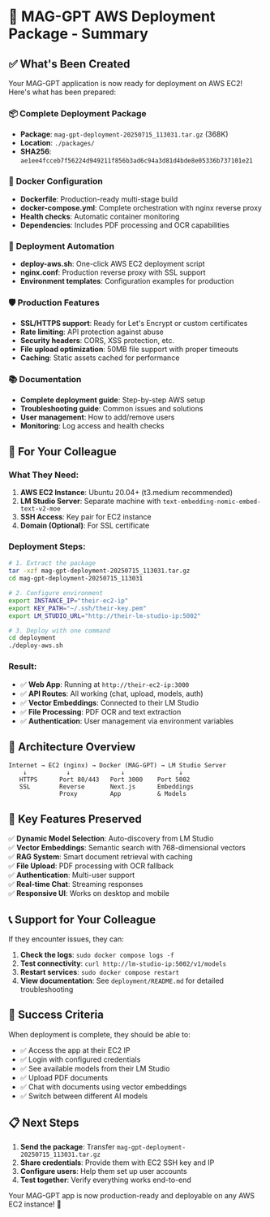 # 🚀 MAG-GPT AWS Deployment Package - Summary

## ✅ What's Been Created

Your MAG-GPT application is now ready for deployment on AWS EC2! Here's what has been prepared:

### 📦 **Complete Deployment Package**
- **Package**: `mag-gpt-deployment-20250715_113031.tar.gz` (368K)
- **Location**: `./packages/`
- **SHA256**: `ae1ee4fcceb7f56224d949211f856b3ad6c94a3d81d4bde8e05336b737101e21`

### 🐳 **Docker Configuration**
- **Dockerfile**: Production-ready multi-stage build
- **docker-compose.yml**: Complete orchestration with nginx reverse proxy
- **Health checks**: Automatic container monitoring
- **Dependencies**: Includes PDF processing and OCR capabilities

### 🔧 **Deployment Automation**
- **deploy-aws.sh**: One-click AWS EC2 deployment script
- **nginx.conf**: Production reverse proxy with SSL support
- **Environment templates**: Configuration examples for production

### 🛡️ **Production Features**
- **SSL/HTTPS support**: Ready for Let's Encrypt or custom certificates  
- **Rate limiting**: API protection against abuse
- **Security headers**: CORS, XSS protection, etc.
- **File upload optimization**: 50MB file support with proper timeouts
- **Caching**: Static assets cached for performance

### 📚 **Documentation**
- **Complete deployment guide**: Step-by-step AWS setup
- **Troubleshooting guide**: Common issues and solutions
- **User management**: How to add/remove users
- **Monitoring**: Log access and health checks

## 🎯 **For Your Colleague**

### **What They Need:**
1. **AWS EC2 Instance**: Ubuntu 20.04+ (t3.medium recommended)
2. **LM Studio Server**: Separate machine with `text-embedding-nomic-embed-text-v2-moe`
3. **SSH Access**: Key pair for EC2 instance
4. **Domain (Optional)**: For SSL certificate

### **Deployment Steps:**
```bash
# 1. Extract the package
tar -xzf mag-gpt-deployment-20250715_113031.tar.gz
cd mag-gpt-deployment-20250715_113031

# 2. Configure environment
export INSTANCE_IP="their-ec2-ip"
export KEY_PATH="~/.ssh/their-key.pem"
export LM_STUDIO_URL="http://their-lm-studio-ip:5002"

# 3. Deploy with one command
cd deployment
./deploy-aws.sh
```

### **Result:**
- ✅ **Web App**: Running at `http://their-ec2-ip:3000`
- ✅ **API Routes**: All working (chat, upload, models, auth)
- ✅ **Vector Embeddings**: Connected to their LM Studio
- ✅ **File Processing**: PDF OCR and text extraction
- ✅ **Authentication**: User management via environment variables

## 🔗 **Architecture Overview**

```
Internet → EC2 (nginx) → Docker (MAG-GPT) → LM Studio Server
    ↓           ↓              ↓               ↓
   HTTPS      Port 80/443   Port 3000    Port 5002
   SSL        Reverse       Next.js      Embeddings
              Proxy         App          & Models
```

## 🎨 **Key Features Preserved**

✅ **Dynamic Model Selection**: Auto-discovery from LM Studio  
✅ **Vector Embeddings**: Semantic search with 768-dimensional vectors  
✅ **RAG System**: Smart document retrieval with caching  
✅ **File Upload**: PDF processing with OCR fallback  
✅ **Authentication**: Multi-user support  
✅ **Real-time Chat**: Streaming responses  
✅ **Responsive UI**: Works on desktop and mobile  

## 📞 **Support for Your Colleague**

If they encounter issues, they can:
1. **Check the logs**: `sudo docker compose logs -f`
2. **Test connectivity**: `curl http://lm-studio-ip:5002/v1/models`
3. **Restart services**: `sudo docker compose restart`
4. **View documentation**: See `deployment/README.md` for detailed troubleshooting

## 🎉 **Success Criteria**

When deployment is complete, they should be able to:
- ✅ Access the app at their EC2 IP
- ✅ Login with configured credentials  
- ✅ See available models from their LM Studio
- ✅ Upload PDF documents
- ✅ Chat with documents using vector embeddings
- ✅ Switch between different AI models

## 📋 **Next Steps**

1. **Send the package**: Transfer `mag-gpt-deployment-20250715_113031.tar.gz`
2. **Share credentials**: Provide them with EC2 SSH key and IP
3. **Configure users**: Help them set up user accounts
4. **Test together**: Verify everything works end-to-end

Your MAG-GPT app is now production-ready and deployable on any AWS EC2 instance! 🚀 